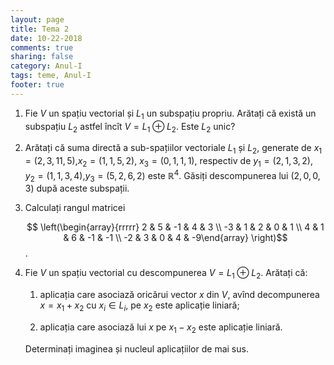 ```yaml
---
layout: page
title: Tema 2
date: 10-22-2018
comments: true
sharing: false
category: Anul-I
tags: teme, Anul-I
footer: true
---
```


1. Fie $V$ un spațiu vectorial și $L_1$ un subspațiu propriu. Arătați că
există un subspațiu $L_2$ astfel încît $V=L_1 \oplus L_2$. Este $L_2$
unic?

2. Arătați că suma directă a sub-spațiilor vectoriale $L_1$ și $L_2$,
   generate de $x_1=(2,3,11,5)$,$x_2=(1,1,5,2)$, $x_3=(0,1,1,1)$, respectiv
   de $y_1=(2,1,3,2)$, $y_2=(1,1,3,4)$,$y_3=(5,2,6,2)$ este $\mathbb{R}^4$.
   Găsiți descompunerea lui $(2,0,0,3)$ după aceste subspații.

3. Calculați rangul matricei

    $$ \left(\begin{array}{rrrrr}
    2 & 5 & -1 & 4 & 3 \\
    -3 & 1 & 2 & 0 & 1 \\ 
    4 & 1 & 6 & -1 & -1 \\
    -2 & 3 & 0 & 4 & -9\end{array}  \right)$$.

4. Fie $V$ un spațiu vectorial cu descompunerea $V=L_1 \oplus L_2$. Arătați
   că:

    1. aplicația care asociază oricărui vector $x$ din $V$, avînd
       decompunerea $x=x_1+x_2$ cu $x_i \in L_i$, pe $x_2$ este aplicație liniară;

    2. aplicația care asociază lui $x$ pe $x_1-x_2$ este aplicație liniară.

    Determinați imaginea și nucleul aplicațiilor de mai sus.
